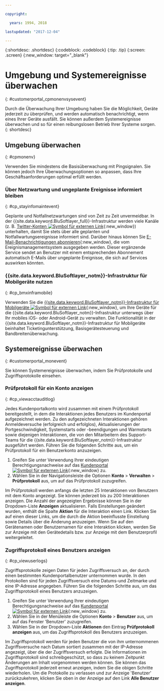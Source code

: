 ```yaml
---

copyright:

  years: 1994, 2018

lastupdated: "2017-12-04"

---
```


{:shortdesc: .shortdesc}
{:codeblock: .codeblock}
{:tip: .tip}
{:screen: .screen}
{:new_window: target="_blank"}


# Umgebung und Systemereignisse überwachen
{: #customerportal_cpmonenvsysevent}

Durch die Überwachung Ihrer Umgebung haben Sie die Möglichkeit, Geräte jederzeit zu überprüfen, und werden automatisch benachrichtigt, wenn eines Ihrer Geräte ausfällt. Sie können außerdem Systemereignisse überwachen und so für einen reibungslosen Betrieb Ihrer Systeme sorgen.  
{: shortdesc}

## Umgebung überwachen
{: #cpmonenv}

Verwenden Sie mindestens die Basisüberwachung mit Pingsignalen. Sie können jedoch Ihre Überwachungsoptionen so anpassen, dass Ihre Geschäftsanforderungen optimal erfüllt werden.

### Über Netzwartung und ungeplante Ereignisse informiert bleiben
{: #cp_stayinfomaintevent}

Geplante und Notfallnetzwartungen sind von Zeit zu Zeit unvermeidbar. In der {{site.data.keyword.BluSoftlayer_full}}-Infrastruktur werden viele Kanäle (z. B. [Twitter-Konten ![Symbol für externen Link](../icons/launch-glyph.svg)](https://twitter.com/softlayernotify){:new_window}) unterhalten, damit Sie stets über alle geplanten und Notfallwartungsereignisse informiert sind. Darüber hinaus können Sie [E-Mail-Benachrichtigungen abonnieren](/docs/customer-portal/cpsub2not.html){:new_window}, die vom Ereignismanagementsystem ausgegeben werden. Dieser ergänzende Service sendet an Benutzer mit einem entsprechenden Abonnement automatisch E-Mails über ungeplante Ereignisse, die sich auf Services auswirken könnten.

### {{site.data.keyword.BluSoftlayer_notm}}-Infrastruktur für Mobilgeräte nutzen
{: #cp_bmxinframobile}

Verwenden Sie die [{{site.data.keyword.BluSoftlayer_notm}}-Infrastruktur für Mobilgeräte ![Symbol für externen Link](../icons/launch-glyph.svg)](https://knowledgelayer.softlayer.com/topic/mobile-devices){:new_window}, um Ihre Geräte für die {{site.data.keyword.BluSoftlayer_notm}}-Infrastruktur unterwegs über Ihr mobiles iOS- oder Android-Gerät zu verwalten. Die Funktionalität in der {{site.data.keyword.BluSoftlayer_notm}}-Infrastruktur für Mobilgeräte beinhaltet Ticketingunterstützung, Basisgerätesteuerung und Bandbreitenüberwachung.

## Systemereignisse überwachen
{: #customerportal_monevent}

Sie können Systemereignisse überwachen, indem Sie Prüfprotokolle und Zugriffsprotokolle einsehen.

### Prüfprotokoll für ein Konto anzeigen
{: #cp_viewacctauditlog}

Jedes Kundenportalkonto wird zusammen mit einem Prüfprotokoll bereitgestellt, in dem die Interaktionen jedes Benutzers im Kundenportal aufgezeichnet werden. Zu den aufgezeichneten Interaktionen gehören Anmeldeversuche (erfolgreich und erfolglos), Aktualisierungen der Portgeschwindigkeit, Systemstarts oder -beendigungen und Warmstarts sowie diejenigen Interaktionen, die von den Mitarbeitern des Support-Teams für die {{site.data.keyword.BluSoftlayer_notm}}-Infrastruktur ausgeführt werden. Führen Sie die folgenden Schritte aus, um ein Prüfprotokoll für ein Benutzerkonto anzuzeigen.

1. Greifen Sie unter Verwendung Ihrer eindeutigen Berechtigungsnachweise auf das [Kundenportal ![Symbol für externen Link](../icons/launch-glyph.svg)](https://control.softlayer.com/){:new_window} zu.
2. Wählen Sie in der Navigationsleiste die Optionen **Konto** > **Verwalten** > **Prüfprotokoll** aus, um auf das Prüfprotokoll zuzugreifen.

Im Prüfprotokoll werden anfangs die letzten 25 Interaktionen von Benutzern mit dem Konto angezeigt. Sie können jederzeit bis zu 200 Interaktionen anzeigen. Die Anzahl der angezeigten Ergebnisse können Sie in der Dropdown-Liste **Anzeigen** aktualisieren. Falls Einstellungen geändert wurden, enthält die Spalte **Aktion** für die Interaktion einen Link. Klicken Sie auf einen dieser Links, um die durch die Aktion beeinflusste Einstellung sowie Details über die Änderung anzuzeigen. Wenn Sie auf den Gerätenamen oder Benutzernamen für eine Interaktion klicken, werden Sie zur Anzeige mit den Gerätedetails bzw. zur Anzeige mit dem Benutzerprofil weitergeleitet.

### Zugriffsprotokoll eines Benutzers anzeigen
{: #cp_viewuserlogs}

Zugriffsprotokolle zeigen Daten für jeden Zugriffsversuch an, der durch einen bestimmten Kundenportalbenutzer unternommen wurde. In den Protokollen sind für jeden Zugriffsversuch eine Datums-und Zeitmarke und eine IP-Adresse angegeben. Führen Sie die folgenden Schritte aus, um das Zugriffsprotokoll eines Benutzers anzuzeigen.

1. Greifen Sie unter Verwendung Ihrer eindeutigen Berechtigungsnachweise auf das [Kundenportal ![Symbol für externen Link](../icons/launch-glyph.svg)](https://control.softlayer.com/){:new_window} zu.
2. Wählen Sie in der Menüleiste die Optionen **Konto** > **Benutzer** aus, um auf das Fenster 'Benutzer' zuzugreifen.
3. Wählen Sie in der Dropdown-Liste **Aktionen** den Eintrag **Prüfprotokoll anzeigen** aus, um das Zugriffsprotokoll des Benutzers anzuzeigen.

Im Zugriffsprotokoll werden für jeden Benutzer die von ihm unternommenen Zugriffsversuche nach Datum sortiert zusammen mit der IP-Adresse angezeigt, über die der Zugriffsversuch erfolgte. Die Informationen im Zugriffsprotokoll sind schreibgeschützt, so dass zu keinem Zeitpunkt Änderungen am Inhalt vorgenommen werden können. Sie können das Zugriffsprotokoll jederzeit erneut anzeigen, indem Sie die obigen Schritte wiederholen. Um die Protokolle zu verlassen und zur Anzeige 'Benutzer' zurückzukehren, klicken Sie oben in der Anzeige auf den Link **Alle Benutzer anzeigen**.
